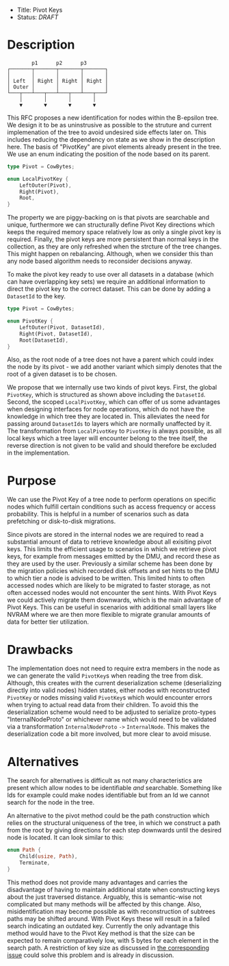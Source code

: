 - Title: Pivot Keys
- Status: *DRAFT*

# Description

```ascii
        p1      p2      p3
┌───────┬───────┬───────┬───────┐
│       │       │       │       │
│ Left  │ Right │ Right │ Right │
│ Outer │       │       │       │
└───┬───┴───┬───┴───┬───┴───┬───┘
    │       │       │       │
    ▼       ▼       ▼       ▼
```

This RFC proposes a new identification for nodes within the B-epsilon tree. We
design it to be as uninstrusive as possible to the struture and current
implemenation of the tree to avoid undesired side effects later on. This
includes reducing the dependency on state as we show in the description here.
The basis of "PivotKey" are pivot elements already present in the tree. We use
an enum indicating the position of the node based on its parent.

```rust
type Pivot = CowBytes;

enum LocalPivotKey {
    LeftOuter(Pivot),
    Right(Pivot),
    Root,
}
```

The property we are piggy-backing on is that pivots are searchable and unique,
furthermore we can structurally define Pivot Key directions which keeps the
required memory space relatively low as only a single pivot key is required.
Finally, the pivot keys are more persistent than normal keys in the collection,
as they are only refreshed when the strcture of the tree changes. This might
happen on rebalancing. Although, when we consider this than any node based
algorithm needs to reconsider decisions anyway.

To make the pivot key ready to use over all datasets in a database (which can
have overlapping key sets) we require an additional information to direct the
pivot key to the correct dataset. This can be done by adding a `DatasetId` to
the key.

```rust
type Pivot = CowBytes;

enum PivotKey {
    LeftOuter(Pivot, DatasetId),
    Right(Pivot, DatasetId),
    Root(DatasetId),
}
```

Also, as the root node of a tree does not have a parent which could index the
node by its pivot - we add another variant which simply denotes that the root
of a given dataset is to be chosen.

We propose that we internally use two kinds of pivot keys. First, the global
`PivotKey`, which is structured as shown above including the `DatasetId`.
Second, the scoped `LocalPivotKey`, which can offer of us some advantages when
designing interfaces for node operations, which do not have the knowledge in
which tree they are located in. This alleviates the need for passing around
`DatasetIds` to layers which are normally unaffected by it. The transformation
from `LocalPivotKey` to `PivotKey` is always possible, as all local keys which a
tree layer will encounter belong to the tree itself, the reverse direction is
not given to be valid and should therefore be excluded in the implementation.

# Purpose

We can use the Pivot Key of a tree node to perform operations on specific nodes
which fulfill certain conditions such as access frequency or access probability.
This is helpful in a number of scenarios such as data prefetching or
disk-to-disk migrations.

Since pivots are stored in the internal nodes we are required to read a
substantial amount of data to retrieve knowledge about all exisiting pivot keys.
This limits the efficient usage to scenarios in which we retrieve pivot keys,
for example from messages emitted by the DMU, and record these as they are used
by the user. Previously a similar scheme has been done by the migration policies
which recorded disk offsets and set hints to the DMU to which tier a node is
advised to be written.
This limited hints to often accessed nodes which are likely to be migrated to
faster storage, as not often accessed nodes would not encounter the sent hints.
With Pivot Keys we could actively migrate them downwards, which is the main
advantage of Pivot Keys. This can be useful in scenarios with additional small
layers like NVRAM where we are then more flexible to migrate granular amounts of
data for better tier utilization.

# Drawbacks

The implementation does not need to require extra members in the node as we can
generate the valid `PivotKey`s when reading the tree from disk. Although, this
creates with the current deserialization scheme (deserializing directly into
valid nodes) hidden states, either nodes with reconstructed `PivotKey` or nodes
missing valid `PivotKey`s which would encounter errors when trying to actual
read data from their children. To avoid this the deserialization scheme would
need to be adjusted to serialize proto-types "InternalNodeProto" or whichever
name which would need to be validated via a transformation `InternalNodeProto`
`->` `InternalNode`. This makes the deserialization code a bit more involved,
but more clear to avoid misuse.

# Alternatives

The search for alternatives is difficult as not many characteristics are present
which allow nodes to be identifiable *and* searchable. Something like Ids for
example could make nodes identifiable but from an Id we cannot search for the
node in the tree.

An alternative to the pivot method could be the path construction which relies
on the structural uniqueness of the tree, in which we construct a path from the
root by giving directions for each step downwards until the desired node is
located. It can look similar to this:

```rust
enum Path {
    Child(usize, Path),
    Terminate,
}
```

This method does not provide many advantages and carries the disadvantage of
having to maintain additional state when constructing keys about the just
traversed distance. Arguably, this is semantic-wise not complicated but many
methods will be affected by this change. Also, misidentification may become
possible as with reconstruction of subtrees paths may be shifted around. With
Pivot Keys these will result in a failed search indicating an outdated key.
Currently the only advantage this method would have to the Pivot Key method is
that the size can be expected to remain comparatively low, with 5 bytes for
each element in the search path. A restriction of key size as discussed in [the
corresponding issue](https://github.com/julea-io/haura/issues/12) could solve
this problem and is already in discussion.
